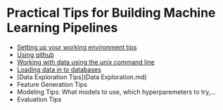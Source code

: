 # Practical Tips for Building Machine Learning Pipelines
* [Setting up your working environment tips](environment.md)
* [Using github](https://github.com/dssg/hitchhikers-guide/tree/master/curriculum/git-and-github)
* [Working with data using the unix command line](https://github.com/dssg/hitchhikers-guide/tree/master/curriculum/command-line-tools)
* [Loading data in to databases](https://github.com/dssg/hitchhikers-guide/tree/master/curriculum/csv-to-db)
* [Data Exploration Tips](Data Exploration.md)
* Feature Generation Tips
* Modeling Tips: What models to use, which hyperparemeters to try,...
* Evaluation Tips
